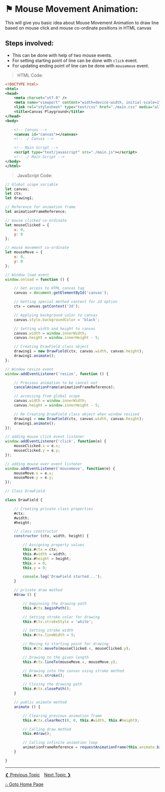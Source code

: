 # &#9873; Mouse Movement Animation:

This will give you basic idea about Mouse Movement Animation to draw line based on mouse click and mouse co-ordinate positions in HTML canvas

## Steps involved:

- This can be done with help of two mouse events.
- For setting starting point of line can be done with `click` event.
- For updating ending point of line can be done with `mousemove` event.


> HTML Code:

```xml
<!DOCTYPE html>
<html>
<head>
	<meta charset="utf-8" />
	<meta name="viewport" content="width=device-width, initial-scale=1" />
	<link rel="stylesheet" type="text/css" href="./main.css" media="all" />
	<title>Canvas Playground</title>
</head>
<body>

	<!-- Canvas -->
	<canvas id="canvas"></canvas>
	<!-- ./ Canvas -->

	<!-- Main Script -->
	<script type="text/javascript" src="./main.js"></script>
	<!-- ./ Main Script -->
</body>
</html>
```

> JavaScript Code:

```js
// Global scope variable
let canvas;
let ctx;
let drawing1;

// Reference for animation frame
let animationFrameReference;

// mouse clicked co-ordinate
let mouseClicked = {
	x: 0,
	y: 0
};

// mouse movement co-ordinate 
let mouseMove = {
	x: 0,
	y: 0
};

// Window load event
window.onload = function () {

	// Get access to HTML canvas tag
	canvas = document.getElementById('canvas');

	// Getting special method context for 2d option
	ctx = canvas.getContext('2d');

	// Applying background color to canvas
	canvas.style.backgroundColor = 'black';

	// Setting width and height to canvas
	canvas.width = window.innerWidth;
	canvas.height = window.innerHeight - 5;

	// Creating DrawField class object
	drawing1 = new DrawField(ctx, canvas.width, canvas.height);
	drawing1.animate();
};

// Window resize event
window.addEventListener('resize', function () {

	// Previous animation to be cancel out
	cancelAnimationFrame(animationFrameReference);

	// accessing from global scope
	canvas.width = window.innerWidth;
	canvas.height = window.innerHeight - 5;	

	// Re Creating DrawField class object when window resized
	drawing1 = new DrawField(ctx, canvas.width, canvas.height);
	drawing1.animate();
});

// adding mouse click event listener
window.addEventListener('click', function(e) {
	mouseClicked.x = e.x;
	mouseClicked.y = e.y; 
});

// adding mouse over event listener
window.addEventListener('mousemove', function(e) {
	mouseMove.x = e.x;
	mouseMove.y = e.y;
});

// Class DrawField

class DrawField {

	// Creating private class properties
	#ctx;
	#width;
	#height;

	// class constructor
	constructor (ctx, width, height) {

		// Assigning property values
		this.#ctx = ctx;
		this.#width = width;
		this.#height = height;
		this.x = 0;
		this.y = 0;

		console.log('DrawField started...');	
	}

	// private draw method
	#draw () {		

		// beginning the drawing path
		this.#ctx.beginPath();

		// Setting stroke color for drawing
		this.#ctx.strokeStyle = 'white';

		// Setting stroke width
		this.#ctx.lineWidth = 5;

		// Moving to starting point for drawing
		this.#ctx.moveTo(mouseClicked.x, mouseClicked.y);

		// Drawing to the given length
		this.#ctx.lineTo(mouseMove.x, mouseMove.y);

		// Drawing into the canvas using stroke method
		this.#ctx.stroke();

		// Closing the drawing path
		this.#ctx.closePath();
	}

	// public animate method
	animate () {

		// Clearing previous animation frame
		this.#ctx.clearRect(0, 0, this.#width, this.#height);

		// Calling draw method
		this.#draw();	

		// Calling infinite animation loop
		animationFrameReference = requestAnimationFrame(this.animate.bind(this));
	}

}
```

---

[&#10094; Previous Topic](./responsive-animation.md)&emsp;[Next Topic &#10095;](./mouse-movement-animation.md)

[&#8962; Goto Home Page](../README.md)